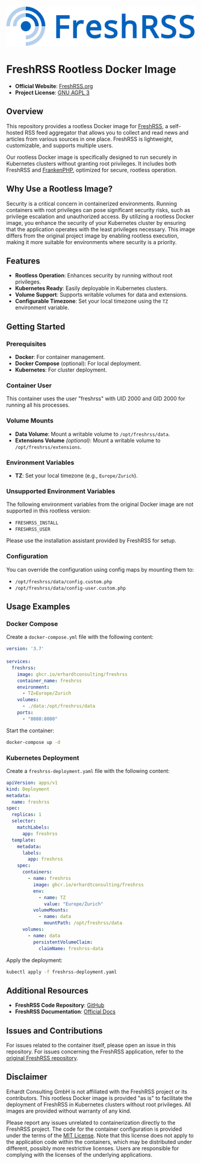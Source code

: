 ![FreshRSS Logo](https://raw.githubusercontent.com/FreshRSS/FreshRSS/refs/heads/edge/docs/img/FreshRSS-logo.png)

# FreshRSS Rootless Docker Image

- **Official Website**: [FreshRSS.org](https://freshrss.org)
- **Project License**: [GNU AGPL 3](https://www.gnu.org/licenses/agpl-3.0.html)

## Overview

This repository provides a rootless Docker image for [FreshRSS](https://freshrss.org), a self-hosted RSS feed aggregator that allows you to collect and read news and articles from various sources in one place. FreshRSS is lightweight, customizable, and supports multiple users.

Our rootless Docker image is specifically designed to run securely in Kubernetes clusters without granting root privileges. It includes both FreshRSS and [FrankenPHP](https://frankenphp.dev/), optimized for secure, rootless operation.

## Why Use a Rootless Image?

Security is a critical concern in containerized environments. Running containers with root privileges can pose significant security risks, such as privilege escalation and unauthorized access. By utilizing a rootless Docker image, you enhance the security of your Kubernetes cluster by ensuring that the application operates with the least privileges necessary. This image differs from the original project image by enabling rootless execution, making it more suitable for environments where security is a priority.

## Features

- **Rootless Operation**: Enhances security by running without root privileges.
- **Kubernetes Ready**: Easily deployable in Kubernetes clusters.
- **Volume Support**: Supports writable volumes for data and extensions.
- **Configurable Timezone**: Set your local timezone using the `TZ` environment variable.

## Getting Started

### Prerequisites

- **Docker**: For container management.
- **Docker Compose** (optional): For local deployment.
- **Kubernetes**: For cluster deployment.

### Container User

This container uses the user "freshrss" with UID 2000 and GID 2000 for running all his processes.

### Volume Mounts

- **Data Volume**: Mount a writable volume to `/opt/freshrss/data`.
- **Extensions Volume** *(optional)*: Mount a writable volume to `/opt/freshrss/extensions`.

### Environment Variables

- **TZ**: Set your local timezone (e.g., `Europe/Zurich`).

### Unsupported Environment Variables

The following environment variables from the original Docker image are not supported in this rootless version:

- `FRESHRSS_INSTALL`
- `FRESHRSS_USER`

Please use the installation assistant provided by FreshRSS for setup.

### Configuration

You can override the configuration using config maps by mounting them to:

- `/opt/freshrss/data/config.custom.php`
- `/opt/freshrss/data/config-user.custom.php`

## Usage Examples

### Docker Compose

Create a `docker-compose.yml` file with the following content:

```yaml
version: '3.7'

services:
  freshrss:
    image: ghcr.io/erhardtconsulting/freshrss
    container_name: freshrss
    environment:
      - TZ=Europe/Zurich
    volumes:
      - ./data:/opt/freshrss/data
    ports:
      - "8080:8080"
```

Start the container:

```bash
docker-compose up -d
```

### Kubernetes Deployment

Create a `freshrss-deployment.yaml` file with the following content:

```yaml
apiVersion: apps/v1
kind: Deployment
metadata:
  name: freshrss
spec:
  replicas: 1
  selector:
    matchLabels:
      app: freshrss
  template:
    metadata:
      labels:
        app: freshrss
    spec:
      containers:
        - name: freshrss
          image: ghcr.io/erhardtconsulting/freshrss
          env:
            - name: TZ
              value: "Europe/Zurich"
          volumeMounts:
            - name: data
              mountPath: /opt/freshrss/data
      volumes:
        - name: data
          persistentVolumeClaim:
            claimName: freshrss-data
```

Apply the deployment:

```bash
kubectl apply -f freshrss-deployment.yaml
```

## Additional Resources

- **FreshRSS Code Repository**: [GitHub](https://github.com/FreshRSS/FreshRSS)
- **FreshRSS Documentation**: [Official Docs](https://freshrss.github.io/FreshRSS/)

## Issues and Contributions

For issues related to the container itself, please open an issue in this repository. For issues concerning the FreshRSS application, refer to the [original FreshRSS repository](https://github.com/FreshRSS/FreshRSS).

## Disclaimer

Erhardt Consulting GmbH is not affiliated with the FreshRSS project or its contributors. This rootless Docker image is provided "as is" to facilitate the deployment of FreshRSS in Kubernetes clusters without root privileges. All images are provided without warranty of any kind.

Please report any issues unrelated to containerization directly to the FreshRSS project. The code for the container configuration is provided under the terms of the [MIT License](LICENSE). Note that this license does not apply to the application code within the containers, which may be distributed under different, possibly more restrictive licenses. Users are responsible for complying with the licenses of the underlying applications.